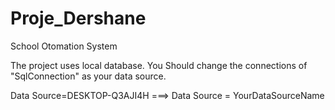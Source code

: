 # Proje_Dershane
School Otomation System

The project uses local database. You Should change the connections of "SqlConnection" as your data source.

Data Source=DESKTOP-Q3AJI4H ===> Data Source = YourDataSourceName
